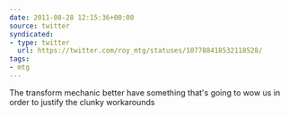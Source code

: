 ```yaml
---
date: 2011-08-28 12:15:36+00:00
source: twitter
syndicated:
- type: twitter
  url: https://twitter.com/roy_mtg/statuses/107788418532118528/
tags:
- mtg
---
```


The transform mechanic better have something that's going to wow us in order to justify the clunky workarounds